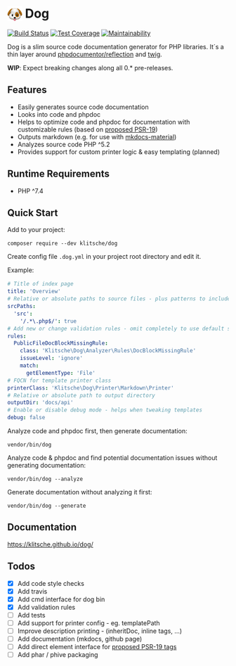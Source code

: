 # <img src="docs/img/dog.png" alt="logo" style="width:1.2em; vertical-align: top;"/> Dog

[![Build Status](https://travis-ci.org/klitsche/dog.svg?branch=master)](https://travis-ci.org/klitsche/dog)
[![Test Coverage](https://api.codeclimate.com/v1/badges/2548e8cb2aa6cfb2c9b7/test_coverage)](https://codeclimate.com/github/klitsche/dog/test_coverage)
[![Maintainability](https://api.codeclimate.com/v1/badges/2548e8cb2aa6cfb2c9b7/maintainability)](https://codeclimate.com/github/klitsche/dog/maintainability)

Dog is a slim source code documentation generator for PHP libraries.
It´s a thin layer around [phpdocumentor/reflection](https://github.com/phpDocumentor/reflection) and [twig](https://github.com/twigphp/Twig).

**WIP**: Expect breaking changes along all 0.* pre-releases.

## Features

* Easily generates source code documentation
* Looks into code and phpdoc
* Helps to optimize code and phpdoc for documentation with customizable rules (based on [proposed PSR-19](https://github.com/php-fig/fig-standards/blob/master/proposed/phpdoc-tags.md))
* Outputs markdown (e.g. for use with [mkdocs-material](https://github.com/squidfunk/mkdocs-material))
* Analyzes source code PHP ^5.2
* Provides support for custom printer logic & easy templating (planned)

## Runtime Requirements

* PHP ^7.4

## Quick Start

Add to your project:

    composer require --dev klitsche/dog
    
Create config file `.dog.yml` in your project root directory and edit it.

Example:

```yaml
# Title of index page
title: 'Overview'
# Relative or absolute paths to source files - plus patterns to include or exclude path pr files
srcPaths:
  'src':
    '/.*\.php$/': true
# Add new or change validation rules - omit completely to use default set
rules:
  PublicFileDocBlockMissingRule:
    class: 'Klitsche\Dog\Analyzer\Rules\DocBlockMissingRule'
    issueLevel: 'ignore'
    match:
      getElementType: 'File'
# FQCN for template printer class
printerClass: 'Klitsche\Dog\Printer\Markdown\Printer'
# Relative or absolute path to output directory
outputDir: 'docs/api'
# Enable or disable debug mode - helps when tweaking templates
debug: false
```

Analyze code and phpdoc first, then generate documentation:

    vendor/bin/dog

Analyze code & phpdoc and find potential documentation issues without generating documentation:

    vendor/bin/dog --analyze
    
Generate documentation without analyzing it first:

    vendor/bin/dog --generate

## Documentation

https://klitsche.github.io/dog/

## Todos

* [x] Add code style checks
* [x] Add travis
* [x] Add cmd interface for dog bin
* [x] Add validation rules
* [ ] Add tests
* [ ] Add support for printer config - eg. templatePath
* [ ] Improve description printing - (inheritDoc, inline tags, ...)
* [ ] Add documentation (mkdocs, github page)
* [ ] Add direct element interface for [proposed PSR-19 tags](https://github.com/phpDocumentor/fig-standards/blob/master/proposed/phpdoc-tags.md)
* [ ] Add phar / phive packaging